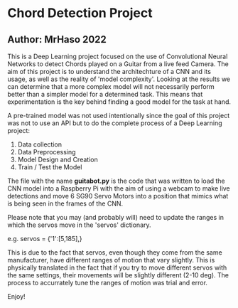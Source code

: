 # Chord Detection Project
## Author: MrHaso 2022

This is a Deep Learning project focused on the use of Convolutional Neural Networks to detect Chords played on a Guitar from a live feed Camera. 
The aim of this project is to understand the architechture of a CNN and its usage, as well as the reality of 'model complexity'. Looking at the results
we can determine that a more complex model will not necessarily perform better than a simpler model for a determined task. This means that experimentation
is the key behind finding a good model for the task at hand. 

A pre-trained model was not used intentionally since the goal of this project was not to use an API but to do the complete process of a Deep Learning project:
  
  1. Data collection
  2. Data Preprocessing
  3. Model Design and Creation
  4. Train / Test the Model   

The file with the name **guitabot.py** is the code that was written to load the CNN model into a Raspberry Pi with the aim of using a webcam to make live detections and move 6 SG90 Servo Motors into a position that mimics what is being seen in the frames of the CNN. 

Please note that you may (and probably will) need to update the ranges in which the servos move in the 'servos' dictionary.

e.g. servos = {'1':[5,185],} 

This is due to the fact that servos, even though they come from the same manufacturer, have different ranges of motion that vary slightly. This is physically translated in the fact that if you try to move different servos with the same settings, their movements will be slightly different (2-10 deg). The process to accurrately tune the ranges of motion was trial and error. 

Enjoy!

